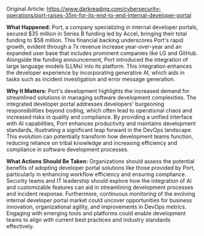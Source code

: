Original Article: https://www.darkreading.com/cybersecurity-operations/port-raises-35m-for-its-end-to-end-internal-developer-portal

**What Happened:** Port, a company specializing in internal developer portals, secured $35 million in Series B funding led by Accel, bringing their total funding to $58 million. This financial backing underscores Port's rapid growth, evident through a 7x revenue increase year-over-year and an expanded user base that includes prominent companies like LG and GitHub. Alongside the funding announcement, Port introduced the integration of large language models (LLMs) into its platform. This integration enhances the developer experience by incorporating generative AI, which aids in tasks such as incident investigation and error message generation.

**Why It Matters:** Port's development highlights the increased demand for streamlined solutions in managing software development complexities. The integrated developer portal addresses developers' burgeoning responsibilities beyond coding, which often lead to operational chaos and increased risks in quality and compliance. By providing a unified interface with AI capabilities, Port enhances productivity and maintains development standards, illustrating a significant leap forward in the DevOps landscape. This evolution can potentially transform how development teams function, reducing reliance on tribal knowledge and increasing efficiency and compliance in software development processes.

**What Actions Should Be Taken:** Organizations should assess the potential benefits of adopting developer portal solutions like those provided by Port, particularly in enhancing workflow efficiency and ensuring compliance. Security teams and IT leadership should explore how the integration of AI and customizable features can aid in streamlining development processes and incident response. Furthermore, continuous monitoring of the evolving internal developer portal market could uncover opportunities for business innovation, organizational agility, and improvements in DevOps metrics. Engaging with emerging tools and platforms could enable development teams to align with current best practices and industry standards effectively.